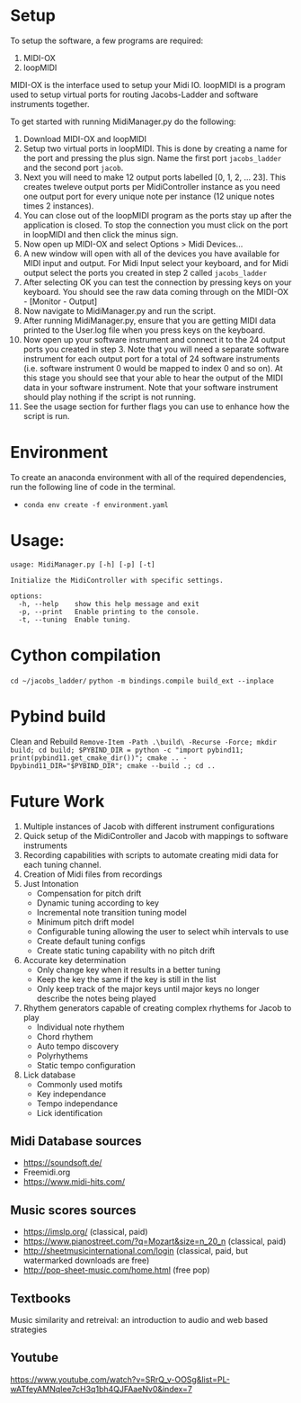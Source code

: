# Setup
To setup the software, a few programs are required:
1. MIDI-OX
2. loopMIDI

MIDI-OX is the interface used to setup your Midi IO. 
loopMIDI is a program used to setup virtual ports for routing Jacobs-Ladder and software instruments together.

To get started with running MidiManager.py do the following:
1. Download MIDI-OX and loopMIDI
2. Setup two virtual ports in loopMIDI. This is done by creating a name for the port and pressing the plus sign.  Name the first port `jacobs_ladder` and the second port `jacob`. 
3. Next you will need to make 12 output ports labelled [0, 1, 2, ... 23]. This creates tweleve output ports per MidiController instance as you need one output port for every unique note per instance (12 unique notes times 2 instances). 
4. You can close out of the loopMIDI program as the ports stay up after the application is closed.  To stop the connection you must click on the port in loopMIDI and then click the minus sign.
5. Now open up MIDI-OX and select Options > Midi Devices...
6. A new window will open with all of the devices you have available for MIDI input and output. For Midi Input select your keyboard, and for Midi output select the ports you created in step 2 called `jacobs_ladder`
5. After selecting OK you can test the connection by pressing keys on your keyboard. You should see the raw data coming through on the MIDI-OX - [Monitor - Output]
6. Now navigate to MidiManager.py and run the script. 
7. After running MidiManager.py, ensure that you are getting MIDI data printed to the User.log file when you press keys on the keyboard.
8. Now open up your software instrument and connect it to the 24 output ports you created in step 3. Note that you will need a separate software instrument for each output port for a total of 24 software instruments (i.e. software instrument 0 would be mapped to index 0 and so on). At this stage you should see that your able to hear the output of the MIDI data in your software instrument.  Note that your software instrument should play nothing if the script is not running.
9. See the usage section for further flags you can use to enhance how the script is run.

# Environment
To create an anaconda environment with all of the required dependencies, run the following line of code in the terminal.
- `conda env create -f environment.yaml`

# Usage:
```
usage: MidiManager.py [-h] [-p] [-t]

Initialize the MidiController with specific settings.

options:
  -h, --help    show this help message and exit
  -p, --print   Enable printing to the console.
  -t, --tuning  Enable tuning.
```

# Cython compilation
`cd ~/jacobs_ladder/`
`python -m bindings.compile build_ext --inplace`

# Pybind build
Clean and Rebuild
`Remove-Item -Path .\build\ -Recurse -Force; mkdir build; cd build; $PYBIND_DIR = python -c "import pybind11; print(pybind11.get_cmake_dir())"; cmake .. -Dpybind11_DIR="$PYBIND_DIR"; cmake --build .; cd ..`
 

# Future Work
1. Multiple instances of Jacob with different instrument configurations
2. Quick setup of the MidiController and Jacob with mappings to software instruments
3. Recording capabilities with scripts to automate creating midi data for each tuning channel.
4. Creation of Midi files from recordings
5. Just Intonation
    - Compensation for pitch drift
    - Dynamic tuning according to key
    - Incremental note transition tuning model
    - Minimum pitch drift model
    - Configurable tuning allowing the user to select whih intervals to use
    - Create default tuning configs
    - Create static tuning capability with no pitch drift
6. Accurate key determination
    - Only change key when it results in a better tuning
    - Keep the key the same if the key is still in the list
    - Only keep track of the major keys until major keys no longer describe the notes being played
7. Rhythem generators capable of creating complex rhythems for Jacob to play
    - Individual note rhythem
    - Chord rhythem
    - Auto tempo discovery
    - Polyrhythems
    - Static tempo configuration
8. Lick database
    - Commonly used motifs
    - Key independance
    - Tempo independance
    - Lick identification

## Midi Database sources
- https://soundsoft.de/
- Freemidi.org
- https://www.midi-hits.com/

## Music scores sources
- https://imslp.org/ (classical, paid)
- https://www.pianostreet.com/?q=Mozart&size=n_20_n (classical, paid)
- http://sheetmusicinternational.com/login (classical, paid, but watermarked downloads are free)
- http://pop-sheet-music.com/home.html (free pop)

## Textbooks
Music similarity and retreival: an introduction to audio and web based strategies

## Youtube
https://www.youtube.com/watch?v=SRrQ_v-OOSg&list=PL-wATfeyAMNqIee7cH3q1bh4QJFAaeNv0&index=7